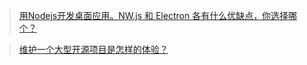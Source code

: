 > [用Nodejs开发桌面应用。NW.js 和 Electron 各有什么优缺点，你选择哪个？](https://www.zhihu.com/question/38854224)

> [维护一个大型开源项目是怎样的体验？](https://www.zhihu.com/question/36292298/answer/102418523)
